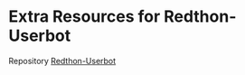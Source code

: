 # Extra Resources for Redthon-Userbot
Repository [Redthon-Userbot](https://github.com/Dawdan/Redthon_userbot)
